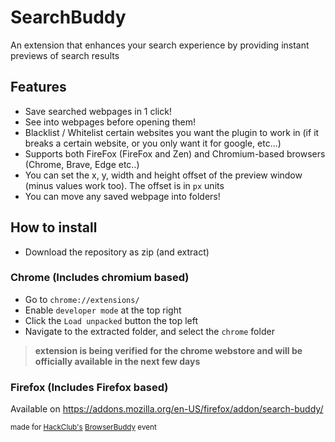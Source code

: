 # SearchBuddy

An extension that enhances your search experience by providing instant previews of search results

## Features

- Save searched webpages in 1 click!
- See into webpages before opening them!
- Blacklist / Whitelist certain websites you want the plugin to work in (if it breaks a certain website, or you only want it for google, etc...)
- Supports both FireFox (FireFox and Zen) and Chromium-based browsers (Chrome, Brave, Edge etc..)
- You can set the x, y, width and height offset of the preview window (minus values work too). The offset is in `px` units
- You can move any saved webpage into folders!

## How to install

- Download the repository as zip (and extract)

### Chrome (Includes chromium based)

- Go to `chrome://extensions/`
- Enable `developer mode` at the top right
- Click the `Load unpacked` button the top left
- Navigate to the extracted folder, and select the `chrome` folder

> **extension is being verified for the chrome webstore and will be officially available in the next few days**

### Firefox (Includes Firefox based)

Available on https://addons.mozilla.org/en-US/firefox/addon/search-buddy/

<sub>made for [HackClub's](https://hackclub.com) [BrowserBuddy](https://browserbuddy.hackclub.com) event</sub>
